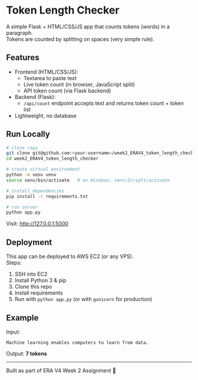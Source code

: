 # Token Length Checker

A simple Flask + HTML/CSS/JS app that counts tokens (words) in a paragraph.  
Tokens are counted by splitting on spaces (very simple rule).

## Features
- Frontend (HTML/CSS/JS):
  - Textarea to paste text
  - Live token count (in browser, JavaScript split)
  - API token count (via Flask backend)
- Backend (Flask):
  - `/api/count` endpoint accepts text and returns token count + token list
- Lightweight, no database

## Run Locally
```bash
# clone repo
git clone git@github.com:<your-username>/week2_ERAV4_token_length_checker.git
cd week2_ERAV4_token_length_checker

# create virtual environment
python -m venv venv
source venv/bin/activate   # on Windows: venv\Scripts\activate

# install dependencies
pip install -r requirements.txt

# run server
python app.py
```
Visit: http://127.0.0.1:5000

## Deployment
This app can be deployed to AWS EC2 (or any VPS).  
Steps:
1. SSH into EC2  
2. Install Python 3 & pip  
3. Clone this repo  
4. Install requirements  
5. Run with `python app.py` (or with `gunicorn` for production)

## Example
Input:
```
Machine learning enables computers to learn from data.
```
Output: **7 tokens**

---
Built as part of ERA V4 Week 2 Assignment 🚀
